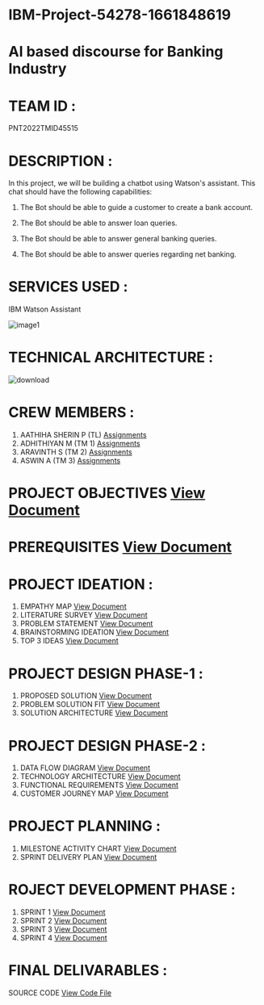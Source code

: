 # IBM-Project-54278-1661848619
# AI based discourse for Banking Industry
# TEAM ID : 
PNT2022TMID45515
# DESCRIPTION :

In this project, we will be building a chatbot using Watson's assistant. This chat should have the following capabilities:

1) The Bot should be able to guide a customer to create a bank account.

2) The Bot should be able to answer loan queries.

3) The Bot should be able to answer general banking queries.

4) The Bot should be able to answer queries regarding net banking.
# SERVICES USED :
IBM Watson Assistant

![image1](https://user-images.githubusercontent.com/113752263/201525811-bca0cc0e-5065-4d51-b08e-16189f164078.png)

# TECHNICAL ARCHITECTURE :
![download](https://user-images.githubusercontent.com/113752263/201523441-a4139a33-68b4-4326-bc6a-976b5b529c81.png)

# CREW MEMBERS :
1) AATHIHA SHERIN P (TL) [Assignments](https://github.com/IBM-EPBL/IBM-Project-54278-1661848619/tree/main/Assignments/Aathiha%20Sherin%20P(TL))
2) ADHITHIYAN M (TM 1) [Assignments](https://github.com/IBM-EPBL/IBM-Project-54278-1661848619/tree/main/Assignments/Adhithyan%20M%20%20%20(TM%201))
3) ARAVINTH S (TM 2) [Assignments](https://github.com/IBM-EPBL/IBM-Project-54278-1661848619/tree/main/Assignments/Aravinth%20S%20(TM%202))
4) ASWIN A (TM 3) [Assignments](https://github.com/IBM-EPBL/IBM-Project-54278-1661848619/tree/main/Assignments/Aswin%20A(TM%203))

# PROJECT OBJECTIVES [View Document](https://github.com/IBM-EPBL/IBM-Project-54278-1661848619/blob/main/Project%20Objectives.pdf)
# PREREQUISITES [View Document](https://github.com/IBM-EPBL/IBM-Project-54278-1661848619/blob/main/Prerequisites.pdf)

# PROJECT IDEATION :
1) EMPATHY MAP [View Document](https://github.com/IBM-EPBL/IBM-Project-54278-1661848619/blob/main/Project%20Design%20%26%20Planing/Ideation%20Phase/Empathy%20Map.pdf)
2) LITERATURE SURVEY [View Document](https://github.com/IBM-EPBL/IBM-Project-54278-1661848619/blob/main/Project%20Design%20%26%20Planing/Ideation%20Phase/Literature-Survey.pdf)
3) PROBLEM STATEMENT [View Document](https://github.com/IBM-EPBL/IBM-Project-54278-1661848619/blob/main/Project%20Design%20%26%20Planing/Ideation%20Phase/Problem%20Statement..pdf)
4) BRAINSTORMING IDEATION [View Document](https://github.com/IBM-EPBL/IBM-Project-54278-1661848619/commit/51d1b75dee969d5742609d66a3669ddfddf3b84a)
5) TOP 3 IDEAS [View Document](https://github.com/IBM-EPBL/IBM-Project-54278-1661848619/blob/main/Project%20Design%20%26%20Planing/Ideation%20Phase/TOP%203%20%20IDEAS%20-%20IDEATION%20PHASE.pdf)
# PROJECT DESIGN PHASE-1 :
1) PROPOSED SOLUTION [View Document](https://github.com/IBM-EPBL/IBM-Project-54278-1661848619/blob/main/Project%20Design%20%26%20Planing/Project%20Design%20Phase%201/proposed%20solution%202.pdf)
2) PROBLEM SOLUTION FIT [View Document](https://github.com/IBM-EPBL/IBM-Project-54278-1661848619/blob/main/Project%20Design%20%26%20Planing/Project%20Design%20Phase%201/problem%20solution%20fit%20(3).pdf)
3) SOLUTION ARCHITECTURE [View Document](https://github.com/IBM-EPBL/IBM-Project-54278-1661848619/blob/main/Project%20Design%20%26%20Planing/Project%20Design%20Phase%201/Solution%20Architecture.pdf)
# PROJECT DESIGN PHASE-2 :
1) DATA FLOW DIAGRAM [View Document](https://github.com/IBM-EPBL/IBM-Project-54278-1661848619/blob/main/Project%20Design%20%26%20Planing/Project%20Design%20Phase%202/Data%20Flow%20Diagrams%20and%20User%20Stories.pdf)
2) TECHNOLOGY ARCHITECTURE [View Document](https://github.com/IBM-EPBL/IBM-Project-54278-1661848619/blob/main/Project%20Design%20%26%20Planing/Project%20Design%20Phase%202/Technology%20Architecture.pdf)
3) FUNCTIONAL REQUIREMENTS [View Document](https://github.com/IBM-EPBL/IBM-Project-54278-1661848619/blob/main/Project%20Design%20%26%20Planing/Project%20Design%20Phase%202/Solution%20Requirements.pdf)
4) CUSTOMER JOURNEY MAP [View Document](https://github.com/IBM-EPBL/IBM-Project-54278-1661848619/blob/main/Project%20Design%20%26%20Planing/Project%20Design%20Phase%202/CUSTOMER%20JOURNEY%20MAP.pdf)
# PROJECT PLANNING :
1) MILESTONE ACTIVITY CHART [View Document](https://github.com/IBM-EPBL/IBM-Project-54278-1661848619/blob/main/Project%20Design%20%26%20Planing/Project%20Planning/Milestone%20and%20Activity%20List.pdf)
2) SPRINT DELIVERY PLAN [View Document](https://github.com/IBM-EPBL/IBM-Project-54278-1661848619/blob/main/Project%20Design%20%26%20Planing/Project%20Planning/Sprint%20Delivery%20Plan.pdf)
# ROJECT DEVELOPMENT PHASE :
1) SPRINT 1 [View Document](https://github.com/IBM-EPBL/IBM-Project-54278-1661848619/blob/main/Project%20Development%20Phase/Sprint%201/Sprint%20.1.pdf)
2) SPRINT 2 [View Document](https://github.com/IBM-EPBL/IBM-Project-54278-1661848619/blob/main/Project%20Development%20Phase/Sprint%202/Sprint%20-%202.pdf)
3) SPRINT 3 [View Document](https://github.com/IBM-EPBL/IBM-Project-54278-1661848619/blob/main/Project%20Development%20Phase/Sprint%203/Sprint%20-%203.pdf)
4) SPRINT 4 [View Document](https://github.com/IBM-EPBL/IBM-Project-54278-1661848619/blob/main/Project%20Development%20Phase/Sprint%204/Sprint%20-%204.pdf)
# FINAL DELIVARABLES :
SOURCE CODE [View Code File](https://github.com/IBM-EPBL/IBM-Project-54278-1661848619/tree/main/Final%20Deliverables/SOURCE%20CODE)
